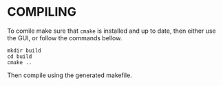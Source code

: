 # COMPILING #

To comile make sure that ``cmake`` is installed and up to date, then either use
the GUI, or follow the commands bellow.

```fish
mkdir build
cd build
cmake ..
```

Then compile using the generated makefile.

